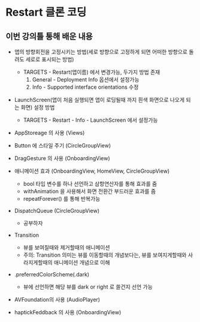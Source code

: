 # Restart 클론 코딩

## 이번 강의틀 통해 배운 내용

- 앱의 방향회전을 고정시키는 방법(세로 방향으로 고정하게 되면 어떠한 방향으로 돌려도 세로로 표시되는 방법)
  - TARGETS - Restart(앱이름) 에서 변경가능, 두가지 방법 존재
    1. General - Deployment Info 옵션에서 설정가능
    2. Info - Supported interface orientations 수정

- LaunchScreen(앱이 처음 실행되면 앱이 로딩될때 까지 흰색 화면으로 나오게 되는 화면) 설정 방법
  - TARGETS - Restart - Info - LaunchScreen 에서 설정가능

- AppStoreage 의 사용 (Views)

- Button 에 스타일 주기 (CircleGroupView)

- DragGesture 의 사용 (OnboardingView)

- 애니메이션 효과 (OnboardingView, HomeView, CircleGroupView)
  - bool 타입 변수를 하나 선언하고 삼항연산자를 통해 효과를 줌
  - withAnimation 을 사용해서 화면 전환간 부드러운 효과를 줌
  - repeatForever() 를 통해 반복가능

- DispatchQueue (CircleGroupView)
  - 공부하자

- Transition
  - 뷰를 보여질때와 제거할때의 애니메이션
  - 주의: Transition 의미는 뷰를 이동할때의 개념보다는, 뷰를 보여지게할때와 사라지게할때의 애니메이션 개념으로 이해

- .preferredColorScheme(.dark)
  - 뷰에 선언하면 해당 뷰를 dark or right 로 쓸건지 선언 가능

- AVFoundation의 사용 (AudioPlayer)

- haptickFeddback 의 사용 (OnboardingView)
